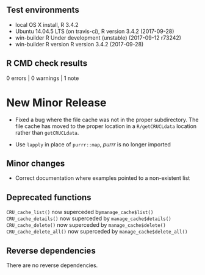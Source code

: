 ## Test environments

* local OS X install, R 3.4.2
* Ubuntu 14.04.5 LTS (on travis-ci), R version 3.4.2 (2017-09-28)
* win-builder R Under development (unstable) (2017-09-12 r73242)
* win-builder R version R version 3.4.2 (2017-09-28)

## R CMD check results

0 errors | 0 warnings | 1 note

# New Minor Release

- Fixed a bug where the file cache was not in the proper subdirectory. The file
cache has moved to the proper location in a `R/getCRUCLdata` location rather
than `getCRUCLdata`.

- Use `lapply` in place of `purrr::map`, _purrr_ is no longer imported

## Minor changes

- Correct documentation where examples pointed to a non-existent list

## Deprecated functions

`CRU_cache_list()` now superceded by`manage_cache$list()`
`CRU_cache_details()` now superceded by `manage_cache$details()`
`CRU_cache_delete()` now superceded by `manage_cache$delete()`
`CRU_cache_delete_all()` now superceded by `manage_cache$delete_all()`

## Reverse dependencies

There are no reverse dependencies.
